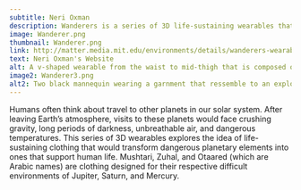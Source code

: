 ```yaml
---
subtitle: Neri Oxman
description: Wanderers is a series of 3D life-sustaining wearables that explore the idea of how dangerous planetary elements can be transformed to sustain human life.
image: Wanderer.png
thumbnail: Wanderer.png
link: http://matter.media.mit.edu/environments/details/wanderers-wearables-for-interplanetary-pilgrims
text: Neri Oxman's Website
alt: A v-shaped wearable from the waist to mid-thigh that is composed of variously sized contorted tubular plastic. The plastic is blue, dark green, red, and dark orange.
image2: Wanderer3.png
alt2: Two black mannequin wearing a garnment that ressemble to an explosion of green and red spikey and twirling hairs
---
```

Humans often think about travel to other planets in our solar system. After leaving Earth’s atmosphere, visits to these planets would face crushing gravity, long periods of darkness, unbreathable air, and dangerous temperatures. This series of 3D wearables explores the idea of life-sustaining clothing that would transform dangerous planetary elements into ones that support human life. Mushtari, Zuhal, and Otaared (which are Arabic names) are clothing designed for their respective difficult environments of Jupiter, Saturn, and Mercury.
